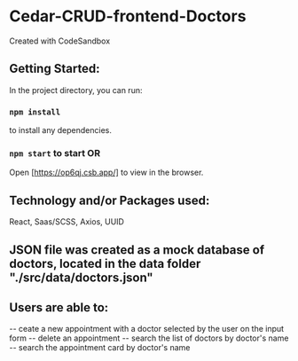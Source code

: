 # Cedar-CRUD-frontend-Doctors
Created with CodeSandbox

## Getting Started:
In the project directory, you can run:
### `npm install` 
to install any dependencies.

### `npm start` to start  OR
Open [https://op6qj.csb.app/] to view in the browser.

## Technology and/or Packages used:
React, Saas/SCSS, Axios, UUID

## JSON file was created as a mock database of doctors, located in the data folder "./src/data/doctors.json"

## Users are able to:
 -- ceate a new appointment with a doctor selected by the user on the input form
 -- delete an appointment 
 -- search the list of doctors by doctor's name
 -- search the appointment card by doctor's name
 
